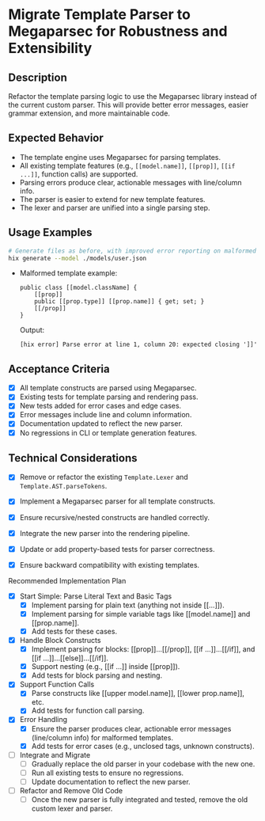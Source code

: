 # Migrate Template Parser to Megaparsec for Robustness and Extensibility

## Description
Refactor the template parsing logic to use the Megaparsec library instead of the current custom parser. This will provide better error messages, easier grammar extension, and more maintainable code.

## Expected Behavior
- The template engine uses Megaparsec for parsing templates.
- All existing template features (e.g., `[[model.name]]`, `[[prop]]`, `[[if ...]]`, function calls) are supported.
- Parsing errors produce clear, actionable messages with line/column info.
- The parser is easier to extend for new template features.
- The lexer and parser are unified into a single parsing step.

## Usage Examples
```bash
# Generate files as before, with improved error reporting on malformed templates
hix generate --model ./models/user.json
```
- Malformed template example:
  ```
  public class [[model.className] {
      [[prop]]
      public [[prop.type]] [[prop.name]] { get; set; }
      [[/prop]]
  }
  ```
  Output:  
  ```
  [hix error] Parse error at line 1, column 20: expected closing ']]'
  ```

## Acceptance Criteria
- [x] All template constructs are parsed using Megaparsec.
- [x] Existing tests for template parsing and rendering pass.
- [x] New tests added for error cases and edge cases.
- [x] Error messages include line and column information.
- [x] Documentation updated to reflect the new parser.
- [x] No regressions in CLI or template generation features.

## Technical Considerations
- [x] Remove or refactor the existing `Template.Lexer` and `Template.AST.parseTokens`.
- [x] Implement a Megaparsec parser for all template constructs.
- [x] Ensure recursive/nested constructs are handled correctly.
- [x] Integrate the new parser into the rendering pipeline.
- [x] Update or add property-based tests for parser correctness.
- [x] Ensure backward compatibility with existing templates.


Recommended Implementation Plan
- [x] Start Simple: Parse Literal Text and Basic Tags
  - [x] Implement parsing for plain text (anything not inside [[...]]).
  - [x] Implement parsing for simple variable tags like [[model.name]] and [[prop.name]].
  - [x] Add tests for these cases.
- [x] Handle Block Constructs
  - [x] Implement parsing for blocks: [[prop]]...[[/prop]], [[if ...]]...[[/if]], and [[if ...]]...[[else]]...[[/if]].
  - [x] Support nesting (e.g., [[if ...]] inside [[prop]]).
  - [x] Add tests for block parsing and nesting.
- [x] Support Function Calls
  - [x] Parse constructs like [[upper model.name]], [[lower prop.name]], etc.
  - [x] Add tests for function call parsing.
- [x] Error Handling
  - [x] Ensure the parser produces clear, actionable error messages (line/column info) for malformed templates.
  - [x] Add tests for error cases (e.g., unclosed tags, unknown constructs).
- [ ] Integrate and Migrate
  - [ ] Gradually replace the old parser in your codebase with the new one.
  - [ ] Run all existing tests to ensure no regressions.
  - [ ] Update documentation to reflect the new parser.
- [ ] Refactor and Remove Old Code
  - [ ] Once the new parser is fully integrated and tested, remove the old custom lexer and parser.